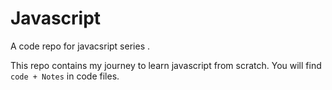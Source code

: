 # Javascript
A code repo for javacsript series .

 This repo contains my journey to learn javascript from scratch. You will find `code + Notes` in code files.
 
